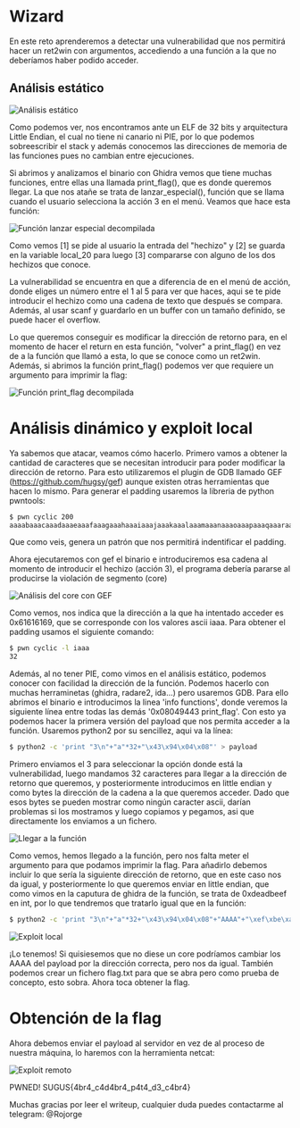 # Wizard

En este reto aprenderemos a detectar una vulnerabilidad que nos permitirá hacer un ret2win con argumentos, accediendo a una función a la que no deberíamos haber podido acceder.

## Análisis estático

![Análisis estático](./img/file.png)

Como podemos ver, nos encontramos ante un ELF de 32 bits y arquitectura Little Endian, el cual no tiene ni canario ni PIE, por lo que podemos sobreescribir el stack y además conocemos las direcciones de memoria de las funciones pues no cambian entre ejecuciones.

Si abrimos y analizamos el binario con Ghidra vemos que tiene muchas funciones, entre ellas una llamada print_flag(), que es donde queremos llegar. La que nos atañe se trata de lanzar_especial(), función que se llama cuando el usuario selecciona la acción 3 en el menú. Veamos que hace esta función:

![Función lanzar especial decompilada](./img/fun_lanzar_especial.png)

Como vemos [1] se pide al usuario la entrada del "hechizo" y [2] se guarda en la variable local_20 para luego [3] compararse con alguno de los dos hechizos que conoce.

La vulnerabilidad se encuentra en que a diferencia de en el menú de acción, donde eliges un número entre el 1 al 5 para ver que haces, aqui se te pide introducir el hechizo como una cadena de texto que después se compara. Además, al usar scanf y guardarlo en un buffer con un tamaño definido, se puede hacer el overflow.

Lo que queremos conseguir es modificar la dirección de retorno para, en el momento de hacer el return en esta función, "volver" a print_flag() en vez de a la función que llamó a esta, lo que se conoce como un ret2win. Además, si abrimos la función print_flag() podemos ver que requiere un argumento para imprimir la flag:

![Función print_flag decompilada](./img/fun_print_flag.png)


# Análisis dinámico y exploit local
Ya sabemos que atacar, veamos cómo hacerlo.
Primero vamos a obtener la cantidad de caracteres que se necesitan introducir para poder modificar la dirección de retorno. Para esto utilizaremos el plugin de GDB llamado GEF (https://github.com/hugsy/gef) aunque existen otras herramientas que hacen lo mismo. Para generar el padding usaremos la libreria de python pwntools:

```bash
$ pwn cyclic 200
aaaabaaacaaadaaaeaaafaaagaaahaaaiaaajaaakaaalaaamaaanaaaoaaapaaaqaaaraaasaaataaauaaavaaawaaaxaaayaaazaabbaabcaabdaabeaabfaabgaabhaabiaabjaabkaablaabmaabnaaboaabpaabqaabraabsaabtaabuaabvaabwaabxaabyaab
```
Que como veis, genera un patrón que nos permitirá indentificar el padding.

Ahora ejecutaremos con gef el binario e introduciremos esa cadena al momento de introducir el hechizo (acción 3), el programa debería pararse al producirse la violación de segmento (core)

![Análisis del core con GEF](./img/core.png)

Como vemos, nos indica que la dirección a la que ha intentado acceder es 0x61616169, que se corresponde con los valores ascii iaaa. Para obtener el padding usamos el siguiente comando:

```bash
$ pwn cyclic -l iaaa
32
```

Además, al no tener PIE, como vimos en el análisis estático, podemos conocer con facilidad la dirección de la función. Podemos hacerlo con muchas herraminetas (ghidra, radare2, ida...) pero usaremos GDB. Para ello abrimos el binario e introducimos la linea 'info functions', donde veremos la siguiente línea entre todas las demás '0x08049443  print_flag'. Con esto ya podemos hacer la primera versión del payload que nos permita acceder a la función. Usaremos python2 por su sencillez, aqui va la línea:

```bash
$ python2 -c 'print "3\n"+"a"*32+"\x43\x94\x04\x08"' > payload
```

Primero enviamos el 3 para seleccionar la opción donde está la vulnerabilidad, luego mandamos 32 caracteres para llegar a la dirección de retorno que queremos, y posteriormente introducimos en little endian y como bytes la dirección de la cadena a la que queremos acceder. Dado que esos bytes se pueden mostrar como ningún caracter ascii, darían problemas si los mostramos y luego copiamos y pegamos, asi que directamente los enviamos a un fichero.

![Llegar a la función](./img/llegar_a_funcion.png)

Como vemos, hemos llegado a la función, pero nos falta meter el argumento para que podamos imprimir la flag. Para añadirlo debemos incluir lo que sería la siguiente dirección de retorno, que en este caso nos da igual, y posteriormente lo que queremos enviar en little endian, que como vimos en la caputura de ghidra de la función, se trata de 0xdeadbeef en int, por lo que tendremos que tratarlo igual que en la función:

```bash
$ python2 -c 'print "3\n"+"a"*32+"\x43\x94\x04\x08"+"AAAA"+"\xef\xbe\xad\xde"' > payload
```

![Exploit local](./img/exploit_local.png)

¡Lo tenemos! Si quisiesemos que no diese un core podríamos cambiar los AAAA del payload por la dirección correcta, pero nos da igual. También podemos crear un fichero flag.txt para que se abra pero como prueba de concepto, esto sobra. Ahora toca obtener la flag.

# Obtención de la flag

Ahora debemos enviar el payload al servidor en vez de al proceso de nuestra máquina, lo haremos con la herramienta netcat:

![Exploit remoto](./img/flag.png)

PWNED!
SUGUS{4br4_c4d4br4_p4t4_d3_c4br4}

Muchas gracias por leer el writeup, cualquier duda puedes contactarme al telegram: @Rojorge
